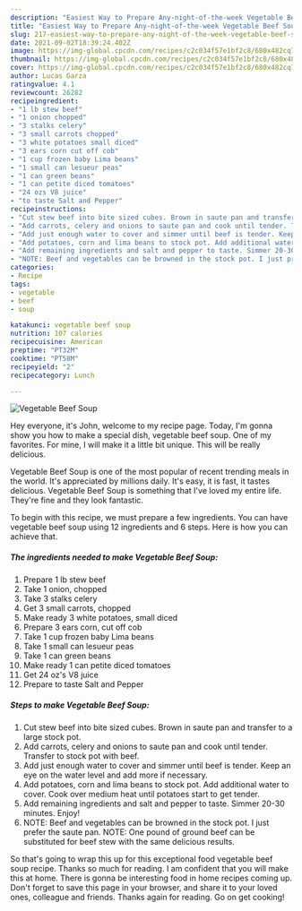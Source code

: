 ```yaml
---
description: "Easiest Way to Prepare Any-night-of-the-week Vegetable Beef Soup"
title: "Easiest Way to Prepare Any-night-of-the-week Vegetable Beef Soup"
slug: 217-easiest-way-to-prepare-any-night-of-the-week-vegetable-beef-soup
date: 2021-09-02T18:39:24.402Z
image: https://img-global.cpcdn.com/recipes/c2c034f57e1bf2c8/680x482cq70/vegetable-beef-soup-recipe-main-photo.jpg
thumbnail: https://img-global.cpcdn.com/recipes/c2c034f57e1bf2c8/680x482cq70/vegetable-beef-soup-recipe-main-photo.jpg
cover: https://img-global.cpcdn.com/recipes/c2c034f57e1bf2c8/680x482cq70/vegetable-beef-soup-recipe-main-photo.jpg
author: Lucas Garza
ratingvalue: 4.1
reviewcount: 26282
recipeingredient:
- "1 lb stew beef"
- "1 onion chopped"
- "3 stalks celery"
- "3 small carrots chopped"
- "3 white potatoes small diced"
- "3 ears corn cut off cob"
- "1 cup frozen baby Lima beans"
- "1 small can lesueur peas"
- "1 can green beans"
- "1 can petite diced tomatoes"
- "24 ozs V8 juice"
- "to taste Salt and Pepper"
recipeinstructions:
- "Cut stew beef into bite sized cubes. Brown in saute pan and transfer to a large stock pot."
- "Add carrots, celery and onions to saute pan and cook until tender. Transfer to stock pot with beef."
- "Add just enough water to cover and simmer until beef is tender. Keep an eye on the water level and add more if necessary."
- "Add potatoes, corn and lima beans to stock pot. Add additional water to cover. Cook over medium heat until potatoes start to get tender."
- "Add remaining ingredients and salt and pepper to taste. Simmer 20-30 minutes. Enjoy!"
- "NOTE: Beef and vegetables can be browned in the stock pot. I just prefer the saute pan. NOTE: One pound of ground beef can be substituted for beef stew with the same delicious results."
categories:
- Recipe
tags:
- vegetable
- beef
- soup

katakunci: vegetable beef soup 
nutrition: 107 calories
recipecuisine: American
preptime: "PT32M"
cooktime: "PT58M"
recipeyield: "2"
recipecategory: Lunch

---
```



![Vegetable Beef Soup](https://img-global.cpcdn.com/recipes/c2c034f57e1bf2c8/680x482cq70/vegetable-beef-soup-recipe-main-photo.jpg)

Hey everyone, it's John, welcome to my recipe page. Today, I'm gonna show you how to make a special dish, vegetable beef soup. One of my favorites. For mine, I will make it a little bit unique. This will be really delicious.

Vegetable Beef Soup is one of the most popular of recent trending meals in the world. It's appreciated by millions daily. It's easy, it is fast, it tastes delicious. Vegetable Beef Soup is something that I've loved my entire life. They're fine and they look fantastic.




To begin with this recipe, we must prepare a few ingredients. You can have vegetable beef soup using 12 ingredients and 6 steps. Here is how you can achieve that.

<!--inarticleads1-->

##### The ingredients needed to make Vegetable Beef Soup:

1. Prepare 1 lb stew beef
1. Take 1 onion, chopped
1. Take 3 stalks celery
1. Get 3 small carrots, chopped
1. Make ready 3 white potatoes, small diced
1. Prepare 3 ears corn, cut off cob
1. Take 1 cup frozen baby Lima beans
1. Take 1 small can lesueur peas
1. Take 1 can green beans
1. Make ready 1 can petite diced tomatoes
1. Get 24 oz&#39;s V8 juice
1. Prepare to taste Salt and Pepper




<!--inarticleads2-->

##### Steps to make Vegetable Beef Soup:

1. Cut stew beef into bite sized cubes. Brown in saute pan and transfer to a large stock pot.
1. Add carrots, celery and onions to saute pan and cook until tender. Transfer to stock pot with beef.
1. Add just enough water to cover and simmer until beef is tender. Keep an eye on the water level and add more if necessary.
1. Add potatoes, corn and lima beans to stock pot. Add additional water to cover. Cook over medium heat until potatoes start to get tender.
1. Add remaining ingredients and salt and pepper to taste. Simmer 20-30 minutes. Enjoy!
1. NOTE: Beef and vegetables can be browned in the stock pot. I just prefer the saute pan. NOTE: One pound of ground beef can be substituted for beef stew with the same delicious results.




So that's going to wrap this up for this exceptional food vegetable beef soup recipe. Thanks so much for reading. I am confident that you will make this at home. There is gonna be interesting food in home recipes coming up. Don't forget to save this page in your browser, and share it to your loved ones, colleague and friends. Thanks again for reading. Go on get cooking!
